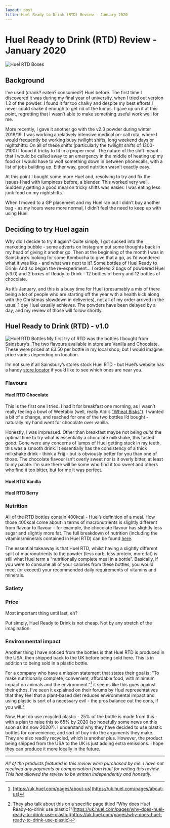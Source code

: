```yaml
---
layout: post
title: Huel Ready to Drink (RTD) Review - January 2020
---
```


# Huel Ready to Drink (RTD) Review - January 2020
![Huel RTD Boxes](https://raw.githubusercontent.com/crdav/crdav.github.io/master/images/huel/Boxes.jpg)
## Background
I’ve used (drank? eaten? consumed?) Huel before. The first time I discovered it was during my final year of university, when I tried out version 1.2 of the powder. I found it far too chalky and despite my best efforts I never could shake it enough to get rid of the lumps. I gave up on it at this point, regretting that I wasn’t able to make something useful work well for me.

More recently, I gave it another go with the v2.3 powder during winter 2018/19. I was working a relatively intensive medical on-call rota, where I would frequently be working busy twilight shifts, long weekend days or nightshifts. On all of these shifts (particularly the twilight shifts of 1300-2100) I found it tricky to fit in a proper meal. The nature of the shift meant that I would be called away to an emergency in the middle of heating up my food or I would have to wolf something down in between phonecalls, with a list of jobs building up. Either way, good nutrition wasn’t exactly easy.

At this point I bought some more Huel and, resolving to try and fix the issues I had with lumpiness before, a blender. This worked very well. Suddenly getting a good meal on tricky shifts was easier. I was eating less junk food on my nightshifts.

When I moved to a GP placement and my Huel ran out I didn’t buy another bag - as my hours were more normal, I didn’t feel the need to keep up with using Huel.

## Deciding to try Huel again
Why did I decide to try it again? Quite simply, I got sucked into the marketing bubble - some adverts on Instagram put some thoughts back in my head of giving it another go. Then at the beginning of the month I was in Sainsbury’s looking for some Kombucha to give that a go, as I’d wondered what it was like - and what was next to it? Some bottles of Huel Ready to Drink! And so began the re-experiment… I ordered 2 bags of powdered Huel (v3.0) and 2 boxes of Ready to Drink - 12 bottles of berry and 12 bottles of chocolate.

As it’s January, and this is a busy time for Huel (presumably a mix of there being a lot of people who are starting off the year with a health kick along with the Christmas slowdown in deliveries), not all of my order arrived in the usual 1 day Huel usually achieves. The powders have been delayed by a day, and my review of those will follow shortly.

## Huel Ready to Drink (RTD) - v1.0
![Huel RTD Bottles](https://raw.githubusercontent.com/crdav/crdav.github.io/master/images/huel/Bottles.jpg)
My first try of RTD was the bottles I bought from Sainsbury’s. The two flavours available in store are Vanilla and Chocolate. These were priced at £3.50 per bottle in my local shop, but I would imagine price varies depending on location.

I’m not sure if all Sainsbury’s stores stock Huel RTD - but Huel’s website has a handy [store locator](https://uk.huel.com/pages/huel-store-locator) if you’d like to see which ones are near you.

### Flavours
#### Huel RTD Chocolate
This is the first one I tried. I had it for breakfast one morning, as I wasn’t really feeling a bowl of Weetabix (well, really Aldi’s [”Wheat Bisks”](https://www.mysupermarket.co.uk/asda-compare-prices/Breakfast_Cereals/Harvest_Morn_Wheat_Bisks_36_per_pack_675g.html)). I wanted a bit of a change, and reached for one of the two bottles I’d bought - naturally my hand went for chocolate over vanilla.

Honestly, I was impressed. Other than breakfast maybe not being _quite_ the optimal time to try what is essentially a chocolate milkshake, this tasted _good_. Gone were any concerns of lumps of Huel getting stuck in my teeth, this was a smooth drink. It essentially has the consistency of a thick milkshake drink - think a Frijj - but is obviously better for you than one of those. The chocolate flavour isn’t overly sweet nor is it overly bitter, at least to my palate. I’m sure there will be some who find it too sweet and others who find it too bitter, but for me it was perfect.

#### Huel RTD Vanilla

#### Huel RTD Berry

### Nutrition
All of the RTD bottles contain 400kcal - Huel’s definition of a meal. How those 400kcal come about in terms of macronutrients is slightly different from flavour to flavour - for example, the chocolate flavour has slightly less sugar and slightly more fat. The full breakdown of nutrition (including the vitamins/minerals contained in Huel RTD) can be found [here](https://uk.huel.com/pages/the-huel-ready-to-drink-formula-explained).

The essential takeaway is that Huel RTD, whilst having a slightly different split of macronutrients to the powder (less carb, less protein, more fat) is still what Huel term a “nutritionally complete meal in a bottle”. Basically, if you were to consume all of your calories from these bottles, you would meet (or exceed) your recommended daily requirements of vitamins and minerals.

### Satiety

### Price
Most important thing until last, eh?

Put simply, Huel Ready to Drink is not cheap. Not by any stretch of the imagination.

### Environmental impact
Another thing I have noticed from the bottles is that Huel RTD is produced in the USA, then shipped back to the UK before being sold here. This is in addition to being sold in a plastic bottle.

For a company who have a mission statement that states their goal is: “To make nutritionally complete, convenient, affordable food, with minimum impact on animals and the environment.”[^1] it seems like this goes against their ethos. I’ve seen it explained on their forums by Huel representatives that they feel that a plant-based diet reduces environmental impact and using plastic is sort of a necessary evil - the pros balance out the cons, if you will.[^2] 

Now, Huel do use recycled plastic - 25% of the bottle is made from this - with a plan to raise this to 65% by 2020 (so hopefully some news on this soon as it’s now 2020?). I understand why they have decided to use plastic bottles for convenience, and sort of buy into the arguments they make. They are also readily recycled, which is another plus. However, the product being shipped from the USA to the UK is just adding extra emissions. I hope they can produce it more locally in the future.

---- 
_All of the products featured in this review were purchased by me. I have not received any payments or compensation from Huel for writing this review. This has allowed the review to be written independently and honestly._

[^1]:	[https://uk.huel.com/pages/about-us](https://uk.huel.com/pages/about-us)

[^2]:	They also talk about this on a specific page titled “Why does Huel Ready-to-drink use plastic?”[https://uk.huel.com/pages/why-does-huel-ready-to-drink-use-plastic](https://uk.huel.com/pages/why-does-huel-ready-to-drink-use-plastic)